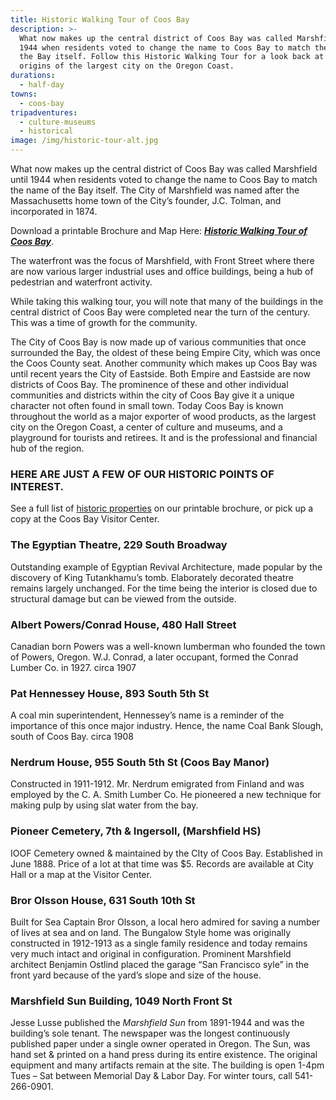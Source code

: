 ```yaml
---
title: Historic Walking Tour of Coos Bay
description: >-
  What now makes up the central district of Coos Bay was called Marshfield until
  1944 when residents voted to change the name to Coos Bay to match the name of
  the Bay itself. Follow this Historic Walking Tour for a look back at the
  origins of the largest city on the Oregon Coast.
durations:
  - half-day
towns:
  - coos-bay
tripadventures:
  - culture-museums
  - historical
image: /img/historic-tour-alt.jpg
---
```

What now makes up the central district of Coos Bay was called Marshfield until 1944 when residents voted to change the name to Coos Bay to match the name of the Bay itself. The City of Marshfield was named after the Massachusetts home town of the Cityʼs founder, J.C. Tolman, and incorporated in 1874.

Download a printable Brochure and Map Here: [**_Historic Walking Tour of Coos Bay_**](/img/historicwalkingmap_2018.pdf).

The waterfront was the focus of Marshfield, with Front Street where there are now various larger industrial uses and office buildings, being a hub of pedestrian and waterfront activity.

While taking this walking tour, you will note that many of the buildings in the central district of Coos Bay were completed near the turn of the century. This was a time of growth for the community.

The City of Coos Bay is now made up of various communities that once surrounded the Bay, the oldest of these being Empire City, which was once the Coos County seat. Another community which makes up Coos Bay was until recent years the City of Eastside. Both Empire and Eastside are now districts of Coos Bay. The prominence of these and other individual communities and districts within the city of Coos Bay give it a unique character not often found in small town. Today Coos Bay is known throughout the world as a major exporter of wood products, as the largest city on the Oregon Coast, a center of culture and museums, and a playground for tourists and retirees. It and is the professional and financial hub of the region.

### HERE ARE JUST A FEW OF OUR HISTORIC POINTS OF INTEREST.

See a full list of [historic properties](/img/historicwalkingmap_2018.pdf) on our printable brochure, or pick up a copy at the Coos Bay Visitor Center.

### The Egyptian Theatre, 229 South Broadway

Outstanding example of Egyptian Revival Architecture, made popular by the discovery of King Tutankhamuʼs tomb. Elaborately decorated theatre remains largely unchanged. For the time being the interior is closed due to structural damage but can be viewed from the outside.

### Albert Powers/Conrad House, 480 Hall Street

Canadian born Powers was a well-known lumberman who founded the town of Powers, Oregon. W.J. Conrad, a later occupant, formed the Conrad Lumber Co. in 1927. circa 1907

### Pat Hennessey House, 893 South 5th St

A coal min superintendent, Hennesseyʼs name is a reminder of the importance of this once major industry. Hence, the name Coal Bank Slough, south of Coos Bay. circa 1908

### Nerdrum House, 955 South 5th St (Coos Bay Manor)

Constructed in 1911-1912. Mr. Nerdrum emigrated from Finland and was employed by the C. A. Smith Lumber Co. He pioneered a new technique for making pulp by using slat water from the bay.

### Pioneer Cemetery, 7th & Ingersoll, (Marshfield HS)

IOOF Cemetery owned & maintained by the CIty of Coos Bay. Established in June 1888. Price of a lot at that time was $5. Records are available at City Hall or a map at the Visitor Center.

### Bror Olsson House, 631 South 10th St

Built for Sea Captain Bror Olsson, a local hero admired for saving a number of lives at sea and on land. The Bungalow Style home was originally constructed in 1912-1913 as a single family residence and today remains very much intact and original in configuration. Prominent Marshfield architect Benjamin Ostlind placed the garage “San Francisco syle” in the front yard because of the yardʼs slope and size of the house.

### Marshfield Sun Building, 1049 North Front St

Jesse Lusse published the _Marshfield Sun_ from 1891-1944 and was the buildingʼs sole tenant. The newspaper was the longest continuously published paper under a single owner operated in Oregon. The Sun, was hand set & printed on a hand press during its entire existence. The original equipment and many artifacts remain at the site. The building is open 1-4pm Tues – Sat between Memorial Day & Labor Day. For winter tours, call 541-266-0901.
